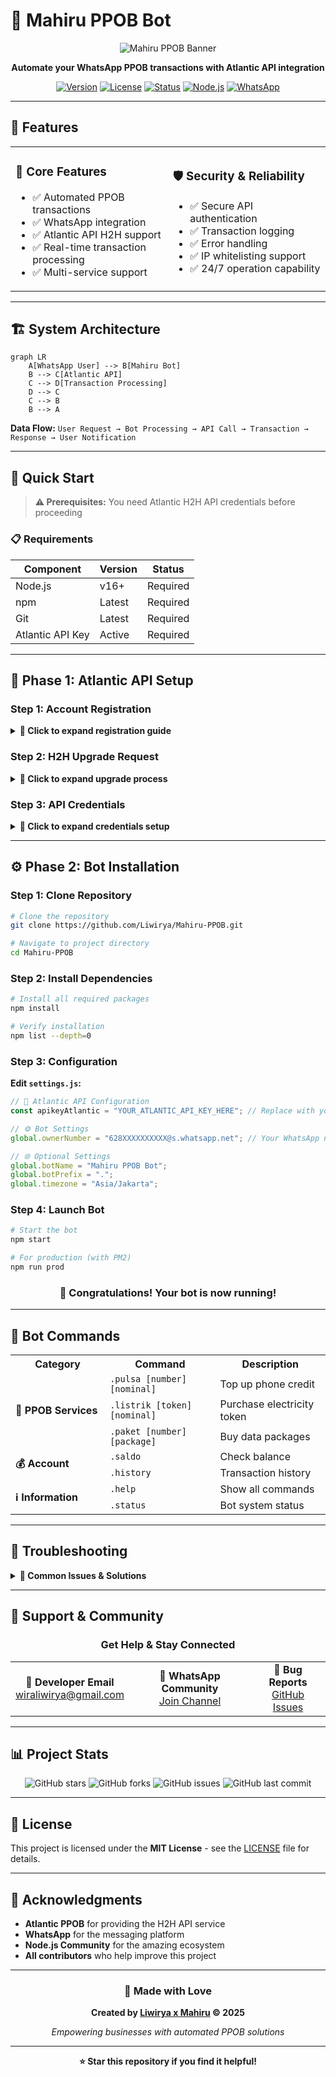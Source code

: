 # 🤖 Mahiru PPOB Bot

<div align="center">

![Mahiru PPOB Banner](https://files.catbox.moe/h9tt6l.jpg)

**Automate your WhatsApp PPOB transactions with Atlantic API integration**

[![Version](https://img.shields.io/badge/version-1.0.0-blue.svg?style=flat-square)](https://github.com/Liwirya/Mahiru-PPOB)
[![License](https://img.shields.io/badge/license-MIT-green.svg?style=flat-square)](LICENSE)
[![Status](https://img.shields.io/badge/status-Active-brightgreen.svg?style=flat-square)]()
[![Node.js](https://img.shields.io/badge/node.js-v16+-orange.svg?style=flat-square)](https://nodejs.org/)
[![WhatsApp](https://img.shields.io/badge/WhatsApp-Bot-25D366.svg?style=flat-square)](https://whatsapp.com/)

</div>

---

## 🌟 Features

<table>
<tr>
<td width="50%">

### 🚀 **Core Features**
- ✅ Automated PPOB transactions
- ✅ WhatsApp integration
- ✅ Atlantic API H2H support
- ✅ Real-time transaction processing
- ✅ Multi-service support

</td>
<td width="50%">

### 🛡️ **Security & Reliability**
- ✅ Secure API authentication
- ✅ Transaction logging
- ✅ Error handling
- ✅ IP whitelisting support
- ✅ 24/7 operation capability

</td>
</tr>
</table>

---

## 🏗️ System Architecture

```mermaid
graph LR
    A[WhatsApp User] --> B[Mahiru Bot]
    B --> C[Atlantic API]
    C --> D[Transaction Processing]
    D --> C
    C --> B
    B --> A
```

**Data Flow:** `User Request → Bot Processing → API Call → Transaction → Response → User Notification`

---

## 🚀 Quick Start

> **⚠️ Prerequisites:** You need Atlantic H2H API credentials before proceeding

### 📋 Requirements

| Component | Version | Status |
|-----------|---------|--------|
| Node.js | v16+ | Required |
| npm | Latest | Required |
| Git | Latest | Required |
| Atlantic API Key | Active | Required |

---

## 🔐 Phase 1: Atlantic API Setup

### Step 1: Account Registration

<details>
<summary><strong>📝 Click to expand registration guide</strong></summary>

1. **Create Atlantic Account**
   - Visit [Atlantic Pedia Portal](https://m.atlantic-pedia.co.id/)
   - Complete registration with valid information
   - Verify your email address

2. **Account Verification**
   - Ensure all personal information is accurate
   - Complete KYC if required
   - Wait for account activation

</details>

### Step 2: H2H Upgrade Request

<details>
<summary><strong>🔄 Click to expand upgrade process</strong></summary>

> ⏰ **Processing Time:** 1-3 business days

1. **Access Upgrade Menu**
   - Login to your Atlantic Pedia account
   - Navigate to **Profile** → **H2H Account Upgrade**

2. **Fill Application Form**
   ```
   API Usage: WhatsApp PPOB Transaction Bot
   Bot URL/Number: [Your WhatsApp Bot Number]
   Description: Automated PPOB transaction service via WhatsApp using Atlantic API
   ```

3. **Submit & Wait**
   - Submit the completed form
   - Monitor your email for approval status
   - Contact support if no response after 3 days

</details>

### Step 3: API Credentials

<details>
<summary><strong>🔑 Click to expand credentials setup</strong></summary>

1. **Access H2H Portal**
   - Login to [Atlantic H2H Portal](https://atlantich2h.com/)
   - Use the same credentials as Atlantic Pedia

2. **Retrieve API Key**
   - Go to **API Settings** menu
   - Copy your **API Key** (keep it secure!)
   - Note down any additional credentials

3. **IP Whitelisting**
   ```
   Recommended Setting: 0.0.0.0 (allows all IPs)
   Production Setting: [Your server's specific IP]
   ```

</details>

---

## ⚙️ Phase 2: Bot Installation

### Step 1: Clone Repository

```bash
# Clone the repository
git clone https://github.com/Liwirya/Mahiru-PPOB.git

# Navigate to project directory
cd Mahiru-PPOB
```

### Step 2: Install Dependencies

```bash
# Install all required packages
npm install

# Verify installation
npm list --depth=0
```

### Step 3: Configuration

**Edit `settings.js`:**

```javascript
// 🔑 Atlantic API Configuration
const apikeyAtlantic = "YOUR_ATLANTIC_API_KEY_HERE"; // Replace with your actual API key

// ⚙️ Bot Settings
global.ownerNumber = "628XXXXXXXXXX@s.whatsapp.net"; // Your WhatsApp number (Owner)

// 🌐 Optional Settings
global.botName = "Mahiru PPOB Bot";
global.botPrefix = ".";
global.timezone = "Asia/Jakarta";
```

### Step 4: Launch Bot

```bash
# Start the bot
npm start

# For production (with PM2)
npm run prod
```

<div align="center">

### 🎉 **Congratulations!** Your bot is now running!

</div>

---

## 📱 Bot Commands

<table>
<tr>
<th width="30%">Category</th>
<th width="35%">Command</th>
<th width="35%">Description</th>
</tr>
<tr>
<td rowspan="3"><strong>🏪 PPOB Services</strong></td>
<td><code>.pulsa [number] [nominal]</code></td>
<td>Top up phone credit</td>
</tr>
<tr>
<td><code>.listrik [token] [nominal]</code></td>
<td>Purchase electricity token</td>
</tr>
<tr>
<td><code>.paket [number] [package]</code></td>
<td>Buy data packages</td>
</tr>
<tr>
<td rowspan="2"><strong>💰 Account</strong></td>
<td><code>.saldo</code></td>
<td>Check balance</td>
</tr>
<tr>
<td><code>.history</code></td>
<td>Transaction history</td>
</tr>
<tr>
<td rowspan="2"><strong>ℹ️ Information</strong></td>
<td><code>.help</code></td>
<td>Show all commands</td>
</tr>
<tr>
<td><code>.status</code></td>
<td>Bot system status</td>
</tr>
</table>

---

## 🔧 Troubleshooting

<details>
<summary><strong>🚨 Common Issues & Solutions</strong></summary>

### Authentication Errors
```
Error: Authentication Failed / Invalid API Key
```
**Solutions:**
- ✅ Verify API key is correctly copied
- ✅ Ensure H2H upgrade is approved
- ✅ Check IP whitelist settings
- ✅ Contact Atlantic support if persistent

### Connection Issues
```
Error: Connection timeout / Network error
```
**Solutions:**
- ✅ Check internet connection
- ✅ Verify server firewall settings
- ✅ Test API endpoint manually
- ✅ Review Atlantic service status

### Bot Not Responding
```
Bot receives messages but doesn't respond
```
**Solutions:**
- ✅ Check WhatsApp Web connection
- ✅ Verify bot configuration
- ✅ Review console logs
- ✅ Restart bot service

</details>

---

## 🤝 Support & Community

<div align="center">

### Get Help & Stay Connected

<table>
<tr>
<td align="center">
<strong>📧 Developer Email</strong><br>
<a href="mailto:wiraliwirya@gmail.com">wiraliwirya@gmail.com</a>
</td>
<td align="center">
<strong>💬 WhatsApp Community</strong><br>
<a href="https://whatsapp.com/channel/0029VadHRVCEQIagiLHVJV0d">Join Channel</a>
</td>
<td align="center">
<strong>🐛 Bug Reports</strong><br>
<a href="https://github.com/Liwirya/Mahiru-PPOB/issues">GitHub Issues</a>
</td>
</tr>
</table>

</div>

---

## 📊 Project Stats

<div align="center">

![GitHub stars](https://img.shields.io/github/stars/Liwirya/Mahiru-PPOB?style=social)
![GitHub forks](https://img.shields.io/github/forks/Liwirya/Mahiru-PPOB?style=social)
![GitHub issues](https://img.shields.io/github/issues/Liwirya/Mahiru-PPOB?style=flat-square)
![GitHub last commit](https://img.shields.io/github/last-commit/Liwirya/Mahiru-PPOB?style=flat-square)

</div>

---

## 📄 License

This project is licensed under the **MIT License** - see the [LICENSE](LICENSE) file for details.

---

## 🙏 Acknowledgments

- **Atlantic PPOB** for providing the H2H API service
- **WhatsApp** for the messaging platform
- **Node.js Community** for the amazing ecosystem
- **All contributors** who help improve this project

---

<div align="center">

### 💝 Made with Love

**Created by [Liwirya x Mahiru](https://github.com/Liwirya) © 2025**

*Empowering businesses with automated PPOB solutions*

---

**⭐ Star this repository if you find it helpful!**

</div>
